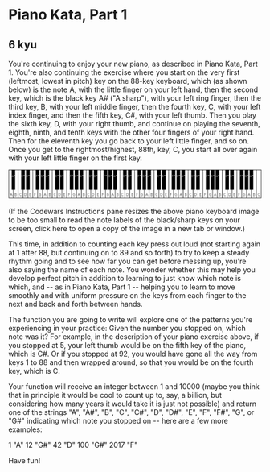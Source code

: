# Piano Kata, Part 1
## 6 kyu


You're continuing to enjoy your new piano, as described in Piano Kata, Part 1. You're also continuing the exercise where you start on the very first (leftmost, lowest in pitch) key on the 88-key keyboard, which (as shown below) is the note A, with the little finger on your left hand, then the second key, which is the black key A# ("A sharp"), with your left ring finger, then the third key, B, with your left middle finger, then the fourth key, C, with your left index finger, and then the fifth key, C#, with your left thumb. Then you play the sixth key, D, with your right thumb, and continue on playing the seventh, eighth, ninth, and tenth keys with the other four fingers of your right hand. Then for the eleventh key you go back to your left little finger, and so on. Once you get to the rightmost/highest, 88th, key, C, you start all over again with your left little finger on the first key.

![](piano-keyboard-clipart.jpg)

(If the Codewars Instructions pane resizes the above piano keyboard image to be too small to read the note labels of the black/sharp keys on your screen, click here to open a copy of the image in a new tab or window.)

This time, in addition to counting each key press out loud (not starting again at 1 after 88, but continuing on to 89 and so forth) to try to keep a steady rhythm going and to see how far you can get before messing up, you're also saying the name of each note. You wonder whether this may help you develop perfect pitch in addition to learning to just know which note is which, and -- as in Piano Kata, Part 1 -- helping you to learn to move smoothly and with uniform pressure on the keys from each finger to the next and back and forth between hands.

The function you are going to write will explore one of the patterns you're experiencing in your practice: Given the number you stopped on, which note was it? For example, in the description of your piano exercise above, if you stopped at 5, your left thumb would be on the fifth key of the piano, which is C#. Or if you stopped at 92, you would have gone all the way from keys 1 to 88 and then wrapped around, so that you would be on the fourth key, which is C.

Your function will receive an integer between 1 and 10000 (maybe you think that in principle it would be cool to count up to, say, a billion, but considering how many years it would take it is just not possible) and return one of the strings "A", "A#", "B", "C", "C#", "D", "D#", "E", "F", "F#", "G", or "G#" indicating which note you stopped on -- here are a few more examples:

1     "A"
12    "G#"
42    "D"
100   "G#"
2017  "F"

Have fun!
